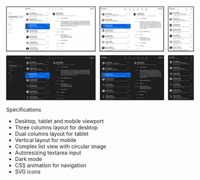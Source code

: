 ![Starfid UIKit](https://raw.githubusercontent.com/starfid/uikit/main/preview.png)

Specifications
- Desktop, tablet and mobile viewport
- Three columns layout for desktop
- Dual columns layout for tablet
- Vertical layout for mobile
- Complex list view with circular image
- Autoresizing textarea input
- Dark mode
- CSS animation for navigation
- SVG icons

